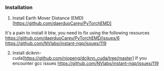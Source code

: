 ### Installation

1. Install Earth Mover Distance (EMD)[https://github.com/daerduoCarey/PyTorchEMD]

It's a pain to install it btw, you need to fix using the following resources
https://github.com/daerduoCarey/PyTorchEMD/issues/6
https://github.com/NVlabs/instant-ngp/issues/119

2. Install dciknn-cuda[https://github.com/niopeng/dciknn_cuda/tree/master]
If you encounter gcc issues 
https://github.com/NVlabs/instant-ngp/issues/119
